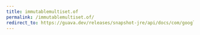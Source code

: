 ```yaml
---
title: immutablemultiset.of
permalink: /immutablemultiset.of/
redirect_to: https://guava.dev/releases/snapshot-jre/api/docs/com/google/common/collect/ImmutableMultiset.html#of--
---
```


